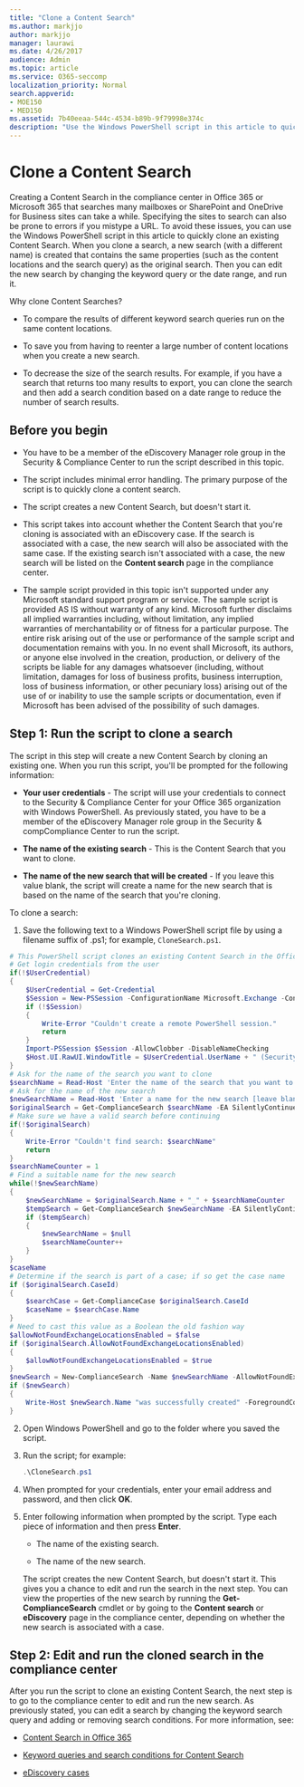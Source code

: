 ```yaml
---
title: "Clone a Content Search"
ms.author: markjjo
author: markjjo
manager: laurawi
ms.date: 4/26/2017
audience: Admin
ms.topic: article
ms.service: O365-seccomp
localization_priority: Normal
search.appverid:
- MOE150
- MED150
ms.assetid: 7b40eeaa-544c-4534-b89b-9f79998e374c
description: "Use the Windows PowerShell script in this article to quickly clone an existing Content Search in the compliance center in Office 365 or Microsoft 365. When you clone a search, a new search (with a new name) is created that contains the same properties as the original search. Then you can edit the new search by changing the keyword query or the date range, and then run it."
---
```


# Clone a Content Search

Creating a Content Search in the compliance center in Office 365 or Microsoft 365 that searches many mailboxes or SharePoint and OneDrive for Business sites can take a while. Specifying the sites to search can also be prone to errors if you mistype a URL. To avoid these issues, you can use the Windows PowerShell script in this article to quickly clone an existing Content Search. When you clone a search, a new search (with a different name) is created that contains the same properties (such as the content locations and the search query) as the original search. Then you can edit the new search by changing the keyword query or the date range, and run it.
  
Why clone Content Searches?
  
- To compare the results of different keyword search queries run on the same content locations.
    
- To save you from having to reenter a large number of content locations when you create a new search.
    
- To decrease the size of the search results. For example, if you have a search that returns too many results to export, you can clone the search and then add a search condition based on a date range to reduce the number of search results.
  
## Before you begin

- You have to be a member of the eDiscovery Manager role group in the Security & Compliance Center to run the script described in this topic.
    
- The script includes minimal error handling. The primary purpose of the script is to quickly clone a content search.
    
- The script creates a new Content Search, but doesn't start it.
    
- This script takes into account whether the Content Search that you're cloning is associated with an eDiscovery case. If the search is associated with a case, the new search will also be associated with the same case. If the existing search isn't associated with a case, the new search will be listed on the **Content search** page in the compliance center. 
    
- The sample script provided in this topic isn't supported under any Microsoft standard support program or service. The sample script is provided AS IS without warranty of any kind. Microsoft further disclaims all implied warranties including, without limitation, any implied warranties of merchantability or of fitness for a particular purpose. The entire risk arising out of the use or performance of the sample script and documentation remains with you. In no event shall Microsoft, its authors, or anyone else involved in the creation, production, or delivery of the scripts be liable for any damages whatsoever (including, without limitation, damages for loss of business profits, business interruption, loss of business information, or other pecuniary loss) arising out of the use of or inability to use the sample scripts or documentation, even if Microsoft has been advised of the possibility of such damages.
  
## Step 1: Run the script to clone a search

The script in this step will create a new Content Search by cloning an existing one. When you run this script, you'll be prompted for the following information:
  
- **Your user credentials** - The script will use your credentials to connect to the Security & Compliance Center for your Office 365 organization with Windows PowerShell. As previously stated, you have to be a member of the eDiscovery Manager role group in the Security & compCompliance Center to run the script. 
    
- **The name of the existing search** - This is the Content Search that you want to clone. 
    
- **The name of the new search that will be created** - If you leave this value blank, the script will create a name for the new search that is based on the name of the search that you're cloning. 
    
To clone a search:
  
1. Save the following text to a Windows PowerShell script file by using a filename suffix of .ps1; for example, `CloneSearch.ps1`.
    
  ```powershell
  # This PowerShell script clones an existing Content Search in the Office 365 security and compliance center.
  # Get login credentials from the user
  if(!$UserCredential)
  {
      $UserCredential = Get-Credential
      $Session = New-PSSession -ConfigurationName Microsoft.Exchange -ConnectionUri https://ps.compliance.protection.outlook.com/powershell-liveid -Credential $UserCredential -Authentication Basic -AllowRedirection
      if (!$Session)
      {
          Write-Error "Couldn't create a remote PowerShell session."
          return
      }
      Import-PSSession $Session -AllowClobber -DisableNameChecking
      $Host.UI.RawUI.WindowTitle = $UserCredential.UserName + " (Security & Compliance Center)"
  }
  # Ask for the name of the search you want to clone
  $searchName = Read-Host 'Enter the name of the search that you want to clone'
  # Ask for the name of the new search
  $newSearchName = Read-Host 'Enter a name for the new search [leave blank to automatically generate a name]'
  $originalSearch = Get-ComplianceSearch $searchName -EA SilentlyContinue
  # Make sure we have a valid search before continuing
  if(!$originalSearch)
  {
      Write-Error "Couldn't find search: $searchName"
      return
  }
  $searchNameCounter = 1
  # Find a suitable name for the new search
  while(!$newSearchName)
  {
      $newSearchName = $originalSearch.Name + "_" + $searchNameCounter
      $tempSearch = Get-ComplianceSearch $newSearchName -EA SilentlyContinue
      if ($tempSearch)
      {
          $newSearchName = $null
          $searchNameCounter++
      }
  }
  $caseName
  # Determine if the search is part of a case; if so get the case name
  if ($originalSearch.CaseId)
  {
      $searchCase = Get-ComplianceCase $originalSearch.CaseId
      $caseName = $searchCase.Name
  }
  # Need to cast this value as a Boolean the old fashion way
  $allowNotFoundExchangeLocationsEnabled = $false
  if ($originalSearch.AllowNotFoundExchangeLocationsEnabled)
  {
      $allowNotFoundExchangeLocationsEnabled = $true
  }
  $newSearch = New-ComplianceSearch -Name $newSearchName -AllowNotFoundExchangeLocationsEnabled $allowNotFoundExchangeLocationsEnabled -Case $caseName -ContentMatchQuery $originalSearch.ContentMatchQuery -Description $originalSearch.Description -ExchangeLocation $originalSearch.ExchangeLocation -ExchangeLocationExclusion $originalSearch.ExchangeLocationExclusion -Language $originalSearch.Language -SharePointLocation $originalSearch.SharePointLocation -SharePointLocationExclusion $originalSearch.SharePointLocationExclusion -PublicFolderLocation $originalSearch.PublicFolderLocation
  if ($newSearch)
  {
      Write-Host $newSearch.Name "was successfully created" -ForegroundColor Yellow
  }
  ```

2. Open Windows PowerShell and go to the folder where you saved the script.
    
3. Run the script; for example:
    
    ```powershell
    .\CloneSearch.ps1
    ```

4. When prompted for your credentials, enter your email address and password, and then click **OK**.
    
5. Enter following information when prompted by the script. Type each piece of information and then press **Enter**.
    
    - The name of the existing search.
    
    - The name of the new search.
    
    The script creates the new Content Search, but doesn't start it. This gives you a chance to edit and run the search in the next step. You can view the properties of the new search by running the **Get-ComplianceSearch** cmdlet or by going to the **Content search** or **eDiscovery** page in the compliance center, depending on whether the new search is associated with a case. 
  
## Step 2: Edit and run the cloned search in the compliance center

After you run the script to clone an existing Content Search, the next step is to go to the compliance center to edit and run the new search. As previously stated, you can edit a search by changing the keyword search query and adding or removing search conditions. For more information, see:
  
- [Content Search in Office 365](content-search.md)
    
- [Keyword queries and search conditions for Content Search](keyword-queries-and-search-conditions.md)
    
- [eDiscovery cases](ediscovery-cases.md)
